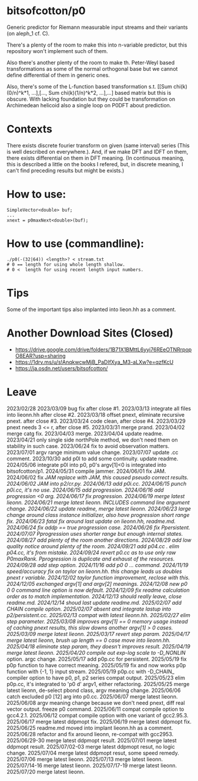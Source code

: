 # bitsofcotton/p0
Generic predictor for Riemann measurable input streams and their variants (on aleph_1 cf. C).

There's a plenty of the room to make this into n-variable predictor, but this repository won't implement such of them.

Also there's another plenty of the room to make th. Peter-Weyl based transformations as some of the normal orthogonal base but we cannot define differential of them in generic ones.

Also, there's some of the L-function based transformation s.t. \[\[Sum chi(k)(0/n)^k\*1, ...\],\[..., Sum chi(k)(1/n)^k\*2, ...\],...\] based matrix but this is obscure. With lacking foundation but they could be transformation on Archimedean helicoid also a single loop on P0DFT about prediction.

# Contexts
There exists discrete fourier transform on given (same interval) series (This is well described on everywhere.).
And, if we make DFT and IDFT on them, there exists differential on them in DFT meaning.
(In continuous meaning, this is described a little on the books I refered,
 but, in discrete meaning, I can't find preceding results but might be exists.)

# How to use:
    SimpleVector<double> buf;
    ...
    xnext = p0maxNext<double>(buf);

# How to use (commandline):
    ./p0(-(32|64)) <length>? < stream.txt
    # 0 == length for using whole length shallow.
    # 0 <  length for using recent length input numbers.

# Tips
Some of the important tips also implanted into lieon.hh as a comment.

# Another Download Sites (Closed)
* https://drive.google.com/drive/folders/1B71X1BMttL6yyi76REeOTNRrpopO8EAR?usp=sharing
* https://1drv.ms/u/s!AnqkwcwMjB_PaDIfXya_M3-aLXw?e=qzfKcU
* https://ja.osdn.net/users/bitsofcotton/

# Leave
2023/02/28
2023/03/09 bug fix after close #1.
2023/03/13 integrate all files into lieonn.hh after close #2.
2023/03/18 offset pnext, eliminate recursive pnext. after close #3.
2023/03/24 code clean, after close #4.
2023/03/29 pnext needs 3 &lt;= r, after close #5.
2023/03/31 merge prand.
2023/04/02 merge catg fix.
2023/04/03 merge.
2023/04/04 update readme.
2023/04/21 only single side northPole method, we don't need them on stability in such case.
2023/06/24 fix to avoid observation matters.
2023/07/01 argv range minimum value change.
2023/07/07 update .cc comment.
2023/10/30 add p0l to add some continuity. update readme.
2024/05/06 integrate p0l into p0, p0's argv\[1\]\<0 is integrated into bitsofcotton/p1.
2024/05/31 compile jammer.
2024/06/01 fix JAM.
2024/06/02 fix _JAM replace with _JAM_, this caused pseudo correct results.
2024/06/02 JAM into p2/cr.py.
2024/06/13 add p0i.cc.
2024/06/15 punch p0i.cc, it's no use.
2024/06/15 add progression.
2024/06/16 add progression \<0 arg.
2024/06/17 fix progression.
2024/06/19 merge latest lieonn.
2024/06/21 merge latest lieonn. INCLUDES command line argument change.
2024/06/22 update readme, merge latest lieonn.
2024/06/23 large change around class instance initializer, also have progression short range fix.
2024/06/23 fatal fix around last update on lieonn.hh, readme.md.
2024/06/24 fix addp == true progression case.
2024/06/26 fix Ppersistent.
2024/07/07 Pprogression uses shorter range but enough internal states.
2024/08/27 add plenty of the room another directions.
2024/08/29 add low quality notice around plenty of the room.
2024/09/21 add p04.cc . elim p04.cc, it's from mistake.
2024/09/24 revert p0.cc as to use only raw P0maxRank. Pprogression is duplicate and exhaust of the resources.
2024/09/28 add step option.
2024/11/16 add p0 0 ... command.
2024/11/19 speed/accuracy fix on taylor on lieonn.hh. this change leads us doubles pnext r variable.
2024/12/02 taylor function improvement, reclose with this.
2024/12/05 exchanged argv[1] and argv[2] meanings.
2024/12/08 new p0 0 0 command line option is now default.
2024/12/09 fix readme calculation order as to match implementation.
2024/12/13 should really leave, close readme.md.
2024/12/14 shoud last update readme.md.
2025/02/07 add _CHAIN_ compile option.
2025/02/07 absent and integrate lastup into p2/persistent.cc.
2025/02/13 compat with latest lieonn.hh.
2025/02/27 elim step parameter.
2025/03/08 improves argv[1] == 0 memory usage instead of caching pnext results, this slow downs another argv[1] > 0 cases.
2025/03/09 merge latest lieonn.
2025/03/17 revert step param.
2025/04/17 merge latest lieonn, brush up length == 0 case move into lieonn.hh.
2025/04/18 eliminate step param, they doesn't improves result.
2025/04/19 merge latest lieonn.
2025/04/20 compile out exp-log scale to -D_NONLIN_ option. argc change.
2025/05/17 add p0p.cc for persistent.
2025/05/19 fix p0p function to have correct meaning.
2025/05/19 fix and now works p0p function with {-1, 1} input stream.
2025/05/19 p0p.cc with -D_CHAIN_ compiler option to have p0, p1, p2 series compat output.
2025/05/23 elim p0p.cc, it's integrated to 'p0 d' argv1, either refactoring.
2025/05/25 merge latest lieonn, de-select pbond class, argv meaning change.
2025/06/06 catch excluded p0 \[12\] arg into p0.cc.
2025/06/07 merge latest lieonn.
2025/06/08 argv meaning change because we don't need pnext, diff real vector output. freeze p0 command.
2025/06/11 compat compile option to gcc4.2.1.
2025/06/12 compat compile option with one variant of gcc2.95.3.
2025/06/17 merge latest ddpmopt fix.
2025/06/19 merge latest ddpmopt fix.
2025/06/25 readme.md moved into implant lieonn.hh as a comment.
2025/06/28 refactor and fix around lieonn, re-compat with gcc2953.
2025/06/29-30 merge latest ddpmopt result.
2025/07/01 merge latest ddpmopt result.
2025/07/02-03 merge latest ddpmopt resut, no logic change.
2025/07/04 merge latest ddpmopt resut, some speed remedy.
2025/07/06 merge latest lieonn.
2025/07/13 merge latest lieonn.
2025/07/14-16 merge latest lieonn.
2025/07/17-19 merge latest lieonn.
2025/07/20 merge latest lieonn.

